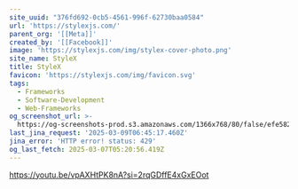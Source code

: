 ```yaml
---
site_uuid: "376fd692-0cb5-4561-996f-62730baa0584"
url: 'https://stylexjs.com/'
parent_org: '[[Meta]]'
created_by: '[[Facebook]]'
image: 'https://stylexjs.com/img/stylex-cover-photo.png'
site_name: StyleX
title: StyleX
favicon: 'https://stylexjs.com/img/favicon.svg'
tags:
  - Frameworks
  - Software-Development
  - Web-Frameworks
og_screenshot_url: >-
  https://og-screenshots-prod.s3.amazonaws.com/1366x768/80/false/efe582b5b3be4e34f26e8258e198e9bf25b02e099b450541d6561060d7652f1f.jpeg
last_jina_request: '2025-03-09T06:45:17.460Z'
jina_error: 'HTTP error! status: 429'
og_last_fetch: 2025-03-07T05:20:56.419Z
---
```

https://youtu.be/vpAXHtPK8nA?si=2rqGDffE4xGxEOot
